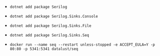 * ```dotnet add package Serilog```
* ```dotnet add package Serilog.Sinks.Console```
* ```dotnet add package Serilog.Sinks.File```
* ```dotnet add package Serilog.Sinks.Seq```

* ```docker run --name seq --restart unless-stopped -e ACCEPT_EULA=Y -p 80:80 -p 5341:5341 datalust/seq```